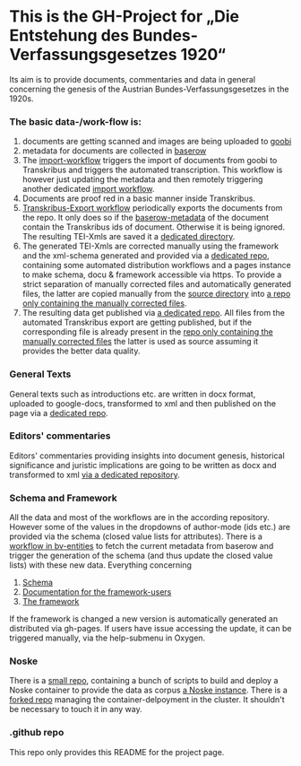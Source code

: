# This is the GH-Project for **„Die Entstehung des Bundes-Verfassungsgesetzes 1920“**

Its aim is to provide documents, commentaries and data in general concerning the genesis of the Austrian Bundes-Verfassungsgesetzes in the 1920s.


### The basic data-/work-flow is:
1. documents are getting scanned and images are being uploaded to [goobi](https://goobi-work.acdh.oeaw.ac.at/)
2. metadata for documents are collected in [baserow](https://baserow.acdh-dev.oeaw.ac.at/database/421/table/2289/8962)
3. The [import-workflow](https://github.com/bundesverfassung-oesterreich/bv-entities/actions/workflows/transcribus_import.yml) triggers the import of documents from goobi to Transkribus and triggers the automated transcription. This workflow is however just updating the metadata and then remotely triggering another dedicated [import workflow](https://github.com/bundesverfassung-oesterreich/bv-transkribus-import/actions/runs/8083115048/job/22085445552).
4. Documents are proof red in a basic manner inside Transkribus.
5. [Transkribus-Export workflow](https://github.com/bundesverfassung-oesterreich/bv-transkribus-export) periodically exports the documents from the repo. It only does so if the [baserow-metadata](https://baserow.acdh-dev.oeaw.ac.at/database/421/table/2289/8962) of the document contain the Transkribus ids of document. Otherwise it is being ignored. The resulting TEI-Xmls are saved it a [dedicated directory](https://github.com/bundesverfassung-oesterreich/bv-transkribus-export/tree/main/editions_source).
6. The generated TEI-Xmls are corrected manually using the framework and the xml-schema generated and provided via a [dedicated repo](https://github.com/bundesverfassung-oesterreich/bv-schema-framework), containing some automated distribution workflows and a pages instance to make schema, docu & framework accessible via https. To provide a strict separation of manually corrected files and automatically generated files, the latter are copied manually from the [source directory](https://github.com/bundesverfassung-oesterreich/bv-transkribus-export/tree/main/editions_source) into [a repo only containing the manually corrected files](https://github.com/bundesverfassung-oesterreich/bv-working-data).
7. The resulting data get published via [a dedicated repo](https://github.com/bundesverfassung-oesterreich/bv-static). All files from the automated Transkribus export are getting published, but if the corresponding file is already present in the [repo only containing the manually corrected files](https://github.com/bundesverfassung-oesterreich/bv-working-data) the latter is used as source assuming it provides the better data quality.


### General Texts
General texts such as introductions etc. are written in docx format, uploaded to google-docs, transformed to xml and then published on the page via a [dedicated repo](https://github.com/bundesverfassung-oesterreich/bv-website-text-parser).


### Editors' commentaries
Editors' commentaries providing insights into document genesis, historical significance and juristic implications are going to be written as docx and transformed to xml [via a dedicated repository](https://github.com/bundesverfassung-oesterreich/bv-kelsendotx-parser).

### Schema and Framework
All the data and most of the workflows are in the according repository. However some of the values in the dropdowns of author-mode (ids etc.) are provided via the schema (closed value lists for attributes). There is a [workflow in bv-entities](https://github.com/bundesverfassung-oesterreich/bv-entities/actions/workflows/update_schema.yml) to fetch the current metadata from baserow and trigger the generation of the schema (and thus update the closed value lists) with these new data. Everything concerning
1. [Schema](https://bundesverfassung-oesterreich.github.io/bv-schema-framework/rng/schema.rng)
2. [Documentation for the framework-users](https://bundesverfassung-oesterreich.github.io/bv-schema-framework/)
3. [The framework](https://bundesverfassung-oesterreich.github.io/bv-schema-framework/ADDON/b-vg-addon.xml)

If the framework is changed a new version is automatically generated an distributed via gh-pages. If users have issue accessing the update, it can be triggered manually, via the help-submenu in Oxygen.


### Noske
There is a [small repo](https://github.com/bundesverfassung-oesterreich/bv-noske), containing a bunch of scripts to build and deploy a Noske container to provide the data as corpus [a Noske instance](https://bvg-main.acdh-dev.oeaw.ac.at/crystal/#open). There is a [forked repo](https://github.com/bundesverfassung-oesterreich/gl-autodevops-minimal-port) managing the container-delpoyment in the cluster. It shouldn't be necessary to touch it in any way.

### .github repo
This repo only provides this README for the project page.
